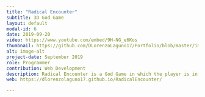 ```yaml
---
title: "Radical Encounter"
subtitle: 3D God Game
layout: default
modal-id: 6
date: 2019-09-20
video: https://www.youtube.com/embed/9H-NG_e6Kos
thumbnail: https://github.com/DLorenzoLaguno17/Portfolio/blob/master/img/portfolio/Torpedo.gif?raw=true
alt: image-alt
project-date: September 2019
role: Programmer
contribution: Web Development
description: Radical Encounter is a God Game in which the player is in charge of a group of activists that are defending their little village against a series of different enemy soldiers. They are going to attack them and also damage the buildings and the infrastructure of the place, so you will have both to assist the people and repair the patrimony, all with the help of the resources you will acquire by slaining and saving your comrades. We programmed the artifficial intelligence and the behaviour of all the characters.
web: https://dlorenzolaguno17.github.io/RadicalEncounter/

---
```


